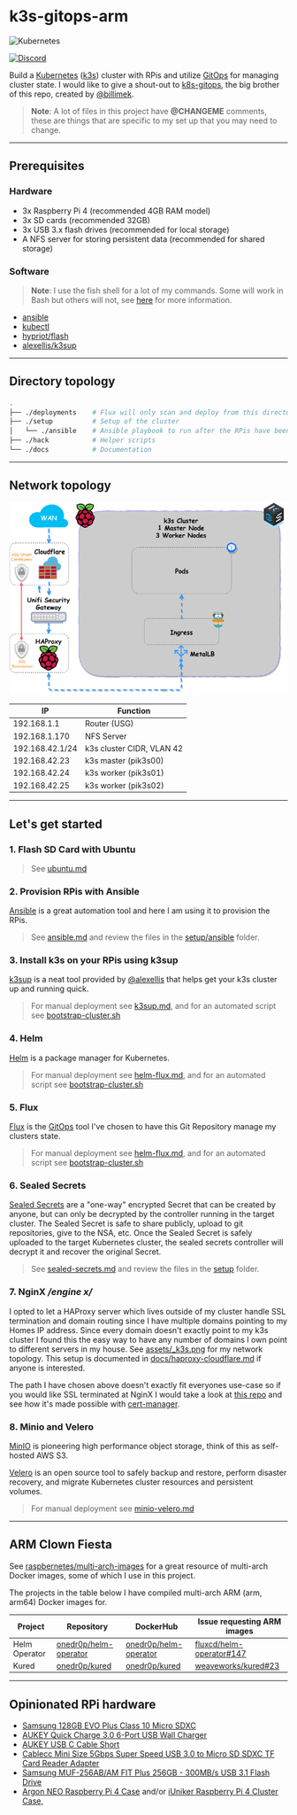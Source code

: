 # k3s-gitops-arm

![Kubernetes](https://i.imgur.com/p1RzXjQ.png)

[![Discord](https://img.shields.io/badge/discord-chat-7289DA.svg?maxAge=60&style=flat-square)](https://discord.gg/hk58BZV)

Build a [Kubernetes](https://kubernetes.io/) ([k3s](https://github.com/rancher/k3s)) cluster with RPis and utilize [GitOps](https://www.weave.works/technologies/gitops/) for managing cluster state. I would like to give a shout-out to [k8s-gitops](https://github.com/billimek/k8s-gitops), the big brother of this repo, created by [@billimek](https://github.com/billimek).

> **Note**: A lot of files in this project have **@CHANGEME** comments, these are things that are specific to my set up that you may need to change.

* * *

## Prerequisites

### Hardware

- 3x Raspberry Pi 4 (recommended 4GB RAM model)
- 3x SD cards (recommended 32GB)
- 3x USB 3.x flash drives (recommended for local storage)
- A NFS server for storing persistent data (recommended for shared storage)

### Software

> **Note**: I use the fish shell for a lot of my commands. Some will work in Bash but others will not, see [here](docs/fish-shell.md) for more information.

- [ansible](https://docs.ansible.com/ansible/latest/installation_guide/intro_installation.html)
- [kubectl](https://kubernetes.io/docs/tasks/tools/install-kubectl/)
- [hypriot/flash](https://github.com/hypriot/flash)
- [alexellis/k3sup](https://github.com/alexellis/k3sup)

* * *

## Directory topology

```bash
.
├── ./deployments    # Flux will only scan and deploy from this directory
├── ./setup          # Setup of the cluster
│   └── ./ansible    # Ansible playbook to run after the RPis have been flashed
├── ./hack           # Helper scripts
└── ./docs           # Documentation
```

* * *

## Network topology

![image](assets/_k3s.png)

|IP|Function|
|---|---|
|192.168.1.1|Router (USG)|
|192.168.1.170|NFS Server|
|192.168.42.1/24|k3s cluster CIDR, VLAN 42|
|192.168.42.23|k3s master (pik3s00)|
|192.168.42.24|k3s worker (pik3s01)|
|192.168.42.25|k3s worker (pik3s02)|

* * *

## Let's get started

### 1. Flash SD Card with Ubuntu

> See [ubuntu.md](docs/ubuntu.md)

### 2. Provision RPis with Ansible

[Ansible](https://www.ansible.com) is a great automation tool and here I am using it to provision the RPis.

> See [ansible.md](docs/ansible.md) and review the files in the [setup/ansible](setup/ansible) folder.

### 3. Install k3s on your RPis using k3sup

[k3sup](https://k3sup.dev) is a neat tool provided by [@alexellis](https://github.com/alexellis) that helps get your k3s cluster up and running quick.

> For manual deployment see [k3sup.md](docs/k3sup.md), and for an automated script see [bootstrap-cluster.sh](setup/bootstrap-cluster.sh)

### 4. Helm 

[Helm](https://v3.helm.sh/) is a package manager for Kubernetes.

> For manual deployment see [helm-flux.md](docs/helm-flux.md), and for an automated script see [bootstrap-cluster.sh](setup/bootstrap-cluster.sh)

### 5. Flux

 [Flux](https://docs.fluxcd.io/en/stable/) is the [GitOps](https://www.weave.works/technologies/gitops/) tool I've chosen to have this Git Repository manage my clusters state.

> For manual deployment see [helm-flux.md](docs/helm-flux.md), and for an automated script see [bootstrap-cluster.sh](setup/bootstrap-cluster.sh)

### 6. Sealed Secrets

[Sealed Secrets](https://github.com/bitnami-labs/sealed-secrets) are a "one-way" encrypted Secret that can be created by anyone, but can only be decrypted by the controller running in the target cluster. The Sealed Secret is safe to share publicly, upload to git repositories, give to the NSA, etc. Once the Sealed Secret is safely uploaded to the target Kubernetes cluster, the sealed secrets controller will decrypt it and recover the original Secret.

> See [sealed-secrets.md](docs/sealed-secrets.md) and review the files in the [setup](setup) folder.

### 7. NginX _/engine x/_

I opted to let a HAProxy server which lives outside of my cluster handle SSL termination and domain routing since I have multiple domains pointing to my Homes IP address. Since every domain doesn't exactly point to my k3s cluster I found this the easy way to have any number of domains I own point to different servers in my house. See [assets/_k3s.png](assets/_k3s.png) for my network topology. This setup is documented in [docs/haproxy-cloudflare.md](docs/haproxy-cloudflare.md) if anyone is interested.

The path I have chosen above doesn't exactly fit everyones use-case so if you would like SSL terminated at NginX I would take a look at [this repo](https://github.com/billimek/k8s-gitops) and see how it's made possible with [cert-manager](https://cert-manager.io/docs/).

### 8. Minio and Velero

[MinIO](https://min.io/) is pioneering high performance object storage, think of this as self-hosted AWS S3.

[Velero](https://velero.io/) is an open source tool to safely backup and restore, perform disaster recovery, and migrate Kubernetes cluster resources and persistent volumes.

> For manual deployment see [minio-velero.md](docs/minio-velero.md)

* * *

## ARM Clown Fiesta

See [raspbernetes/multi-arch-images](https://github.com/raspbernetes/multi-arch-images) for a great resource of multi-arch Docker images, some of which I use in this project.

The projects in the table below I have compiled multi-arch ARM (arm, arm64) Docker images for.

|Project|Repository|DockerHub|Issue requesting ARM images|
|---|---|---|---|
|Helm Operator|[onedr0p/helm-operator](https://gitlab.com/onedr0p/helm-operator)|[onedr0p/helm-operator](https://hub.docker.com/r/onedr0p/helm-operator)|[fluxcd/helm-operator#147](https://github.com/fluxcd/helm-operator/issues/147)|
|Kured|[onedr0p/kured](https://gitlab.com/onedr0p/kured)|[onedr0p/kured](https://hub.docker.com/r/onedr0p/kured)|[weaveworks/kured#23](https://github.com/weaveworks/kured/issues/23)|

* * *

## Opinionated RPi hardware

- [Samsung 128GB EVO Plus Class 10 Micro SDXC](https://smile.amazon.com/gp/product/B06XFHQGB9/ref=ppx_yo_dt_b_asin_title_o01_s00?ie=UTF8&psc=1)
- [AUKEY Quick Charge 3.0 6-Port USB Wall Charger](https://smile.amazon.com/gp/product/B01F20J4PE/ref=ppx_yo_dt_b_asin_title_o06_s00?ie=UTF8&psc=1)
- [AUKEY USB C Cable Short](https://smile.amazon.com/gp/product/B0746C244X/ref=ppx_yo_dt_b_asin_title_o06_s00?ie=UTF8&psc=1)
- [Cablecc Mini Size 5Gbps Super Speed USB 3.0 to Micro SD SDXC TF Card Reader Adapter](https://smile.amazon.com/gp/product/B01787LD3K/ref=ppx_yo_dt_b_asin_title_o08_s00?ie=UTF8&psc=1)
- [Samsung MUF-256AB/AM FIT Plus 256GB - 300MB/s USB 3.1 Flash Drive](https://smile.amazon.com/gp/product/B07D7Q41PM/ref=ppx_yo_dt_b_asin_title_o01_s00?ie=UTF8&psc=1)
- [Argon NEO Raspberry Pi 4 Case](https://www.argon40.com/argon-neo-raspberry-pi-4-case.html) and/or [iUniker Raspberry Pi 4 Cluster Case,](https://smile.amazon.com/gp/product/B07CTG5N3V/ref=ppx_yo_dt_b_asin_title_o03_s00?ie=UTF8&psc=1)
